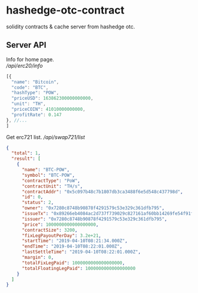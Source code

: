 # hashedge-otc-contract
solidity contracts & cache server from hashedge otc.

## Server API

Info for home page.  
*/api/erc20/info*
```js
[{
  "name": "Bitcoin",
  "code": "BTC",
  "hashType": "POW",
  "priceUSD": 163862300000000000,
  "unit": "TH",
  "priceCOIN": 41010000000000,
  "profitRate": 0.147
}, //...
]
```

Get erc721 list.
*/api/swap721/list*
```json
{
  "total": 1,
  "result": [
    {
      "name": "BTC-POW",
      "symbol": "BTC-POW",
      "contractType": "PoW",
      "contractUnit": "TH/s",
      "contractAddr": "0x5c097b48c7b1807db3ca3488f6e5d548c437798d",
      "id": 0,
      "status": 2,
      "owner": "0x7280c8748b90878f4291579c53e329c361dfb795",
      "issueTx": "0x89266eb4084ac2d737f739029c827161af60bb14269fe54f91f34893ac4daae3",
      "issuer": "0x7280c8748b90878f4291579c53e329c361dfb795",
      "price": 1000000000000000000,
      "contractSize": 3200,
      "fixLegPayoutPerDay": 3.2e+21,
      "startTime": "2019-04-10T08:21:34.000Z",
      "endTime": "2019-04-10T08:22:01.000Z",
      "lastSettleTime": "2019-04-10T08:22:01.000Z",
      "margin": 0,
      "totalFixLegPaid": 1000000000000000000,
      "totalFloatingLegPaid": 1000000000000000000
    }
  ]
}
```
